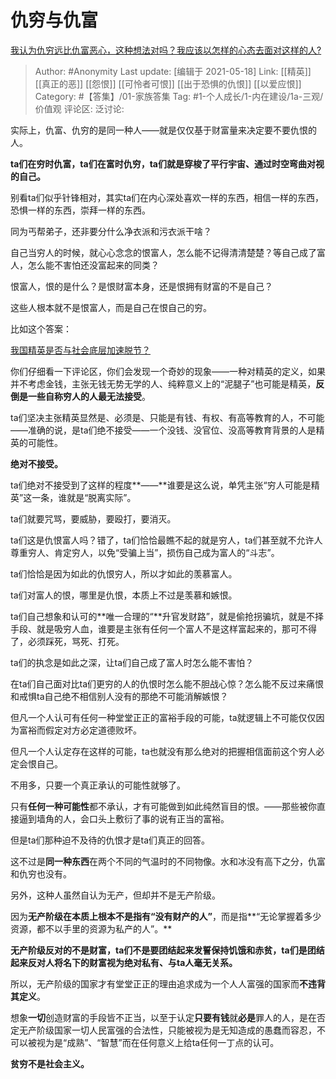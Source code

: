 # 仇穷与仇富
[我认为仇穷远比仇富恶心，这种想法对吗？我应该以怎样的心态去面对这样的人?](https://www.zhihu.com/question/459890228/answer/1891365245)

> Author: #Anonymity
> Last update: [编辑于 2021-05-18]
> Link: [[精英]] [[真正的恶]] [[怨恨]] [[可怜者可恨]] [[出于恐惧的仇恨]] [[以爱应恨]]
> Category: #【答集】/01-家族答集
> Tag: #1-个人成长/1-内在建设/1a-三观/价值观
> 评论区:
> 泛讨论:

实际上，仇富、仇穷的是同一种人——就是仅仅基于财富量来决定要不要仇恨的人。

**ta们在穷时仇富，ta们在富时仇穷，ta们就是穿梭了平行宇宙、通过时空弯曲对视的自己。**

别看ta们似乎针锋相对，其实ta们在内心深处喜欢一样的东西，相信一样的东西，恐惧一样的东西，崇拜一样的东西。

同为丐帮弟子，还非要分什么净衣派和污衣派干啥？

自己当穷人的时候，就心心念念的恨富人，怎么能不记得清清楚楚？等自己成了富人，怎么能不害怕还没富起来的同类？

恨富人，恨的是什么？是恨财富本身，还是恨拥有财富的不是自己？

这些人根本就不是恨富人，而是自己在恨自己的穷。

比如这个答案：

[我国精英是否与社会底层加速脱节？](https://www.zhihu.com/question/20481123/answer/1886761025)

你们仔细看一下评论区，你们会发现一个奇妙的现象——一种对精英的定义，如果并不考虑金钱，主张无钱无势无学的人、纯粹意义上的“泥腿子”也可能是精英，**反倒是一些自称穷人的人最无法接受**。

ta们坚决主张精英显然是、必须是、只能是有钱、有权、有高等教育的人，不可能——准确的说，是ta们绝不接受——一个没钱、没官位、没高等教育背景的人是精英的可能性。

**绝对不接受。**

ta们绝对不接受到了这样的程度**——**谁要是这么说，单凭主张“穷人可能是精英”这一条，谁就是“脱离实际”。

ta们就要咒骂，要威胁，要殴打，要消灭。

ta们这是仇恨富人吗？错了，ta们恰恰最瞧不起的就是穷人，ta们甚至就不允许人尊重穷人、肯定穷人，以免“受骗上当”，损伤自己成为富人的“斗志”。

ta们恰恰是因为如此的仇恨穷人，所以才如此的羡慕富人。

ta们对富人的恨，哪里是仇恨，本质上不过是羡慕和嫉恨。

ta们自己想象和认可的**唯一合理的“**升官发财路”，就是偷抢拐骗坑，就是不择手段、就是吸穷人血，谁要是主张有任何一个富人不是这样富起来的，那可不得了，必须踩死，骂死、打死。

ta们的执念是如此之深，让ta们自己成了富人时怎么能不害怕？

在ta们自己面对比ta们更穷的人的仇恨时怎么能不胆战心惊？怎么能不反过来痛恨和戒惧ta自己绝不相信别人没有的那绝不可能消解嫉恨？

但凡一个人认可有任何一种堂堂正正的富裕手段的可能，ta就逻辑上不可能仅仅因为富裕而假定对方必定道德败坏。

但凡一个人认定存在这样的可能，ta也就没有那么绝对的把握相信面前这个穷人必定会恨自己。

不用多，只要一个真正承认的可能性就够了。

只有**任何一种可能性**都不承认，才有可能做到如此纯然盲目的恨。——那些被你直接逼到墙角的人，会口头上敷衍了事的说有正当的富裕。

但是ta们那种迫不及待的仇恨才是ta们真正的回答。

这不过是**同一种东西**在两个不同的气温时的不同物像。水和冰没有高下之分，仇富和仇穷也没有。

另外，这种人虽然自认为无产，但却并不是无产阶级。

因为**无产阶级在本质上根本不是指有“没有财产的人”**，而是指**“无论掌握着多少资源，都不以手里的资源为私产的人”。**

**无产阶级反对的不是财富，ta们不是要团结起来发誓保持饥饿和赤贫，ta们是团结起来反对人将名下的财富视为绝对私有、与ta人毫无关系。**

所以，无产阶级的国家才有堂堂正正的理由追求成为一个人人富强的国家而**不违背其定义**。

想象**一切**创造财富的手段皆不正当，以至于认定**只要有钱**就**必是**罪人的人，是在否定无产阶级国家一切人民富强的合法性，只能被视为是无知造成的愚蠢而容忍，不可以被视为是“成熟”、“智慧”而在任何意义上给ta任何一丁点的认可。

**贫穷不是社会主义。**
